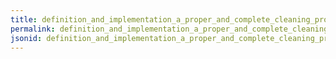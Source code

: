 ```yaml
---
title: definition_and_implementation_a_proper_and_complete_cleaning_programme
permalink: definition_and_implementation_a_proper_and_complete_cleaning_programme.html
jsonid: definition_and_implementation_a_proper_and_complete_cleaning_programme
---
```

